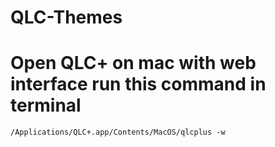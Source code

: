 # QLC-Themes

# Open QLC+ on mac with web interface run this command in terminal

```
/Applications/QLC+.app/Contents/MacOS/qlcplus -w
```
